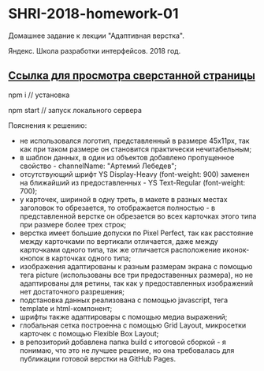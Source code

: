 # SHRI-2018-homework-01

Домашнее задание к лекции "Адаптивная верстка".

Яндекс. Школа разработки интерфейсов. 2018 год.

## [Ссылка для просмотра сверстанной страницы](https://alivander.github.io/SHRI-2018-homework-01/build/index.html)

npm i // установка 

npm start // запуск локального сервера


Пояснения к решению:
* не использовался логотип, представленный в размере 45х11px, так как при таком размере он становится практически нечитабельным;
* в шаблон данных, в один из объектов добавлено пропущенное свойство - channelName: "Артемий Лебедев";
* отсутствующий шрифт YS Display-Heavy (font-weight: 900) заменен на ближайший из предоставленных - YS Text-Regular (font-weight: 700);
* у карточек, шириной в одну треть, в макете в разных местах заголовок то обрезается, то отображается полностью - в представленной верстке он обрезается во всех карточках этого типа при размере более трех строк;
* верстка имеет большие допуски по Pixel Perfect, так как расстояние между карточками по вертикали отличается, даже между карточками одного типа, так же отличается расположение иконок-кнопок в карточках одного типа;
* изображения адаптированы к разным размерам экрана с помощью тега picture (использованы все три предоставенных размера), но не адаптированы для ретины, так как у предоставленных изображений нет достаточного разрешения;
* подстановка данных реализована с помощью javascript, тега template и html-компонент;
* шрифты также адаптировары с помощью медиа выражений;
* глобальная сетка построенна с помощью Grid Layout, микросетки карточек с помощью Flexible Box Layout;
* в репозиторий добавлена папка build с итоговой сборкой - я понимаю, что это не лучшее решение, но она требовалась для публикации готовой верстки на GitHub Pages.
